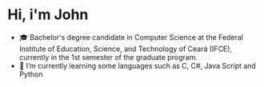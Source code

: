 # Hi, i'm John
- 🎓 Bachelor's degree candidate in Computer Science at the Federal Institute of Education, Science, and Technology of Ceará (IFCE), currently in the 1st semester of the graduate program.
- 🌱 I’m currently learning some languages ​​such as C, C#, Java Script and Python
<!---
deaddanone/deaddanone is a ✨ special ✨ repository because its `README.md` (this file) appears on your GitHub profile.
You can click the Preview link to take a look at your changes.
--->
